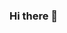 ### Hi there 👋

<!--
**mmetehanoz/mmetehanoz** is a ✨ _special_ ✨ repository because its `README.md` (this file) appears on your GitHub profile.

Here are some ideas to get you started:

- 🔭 I’m currently working on software development
- 🌱 I’m currently learning python
- 👯 I’m looking to collaborate on django

-->

